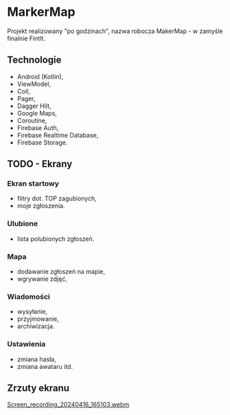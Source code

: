 # MarkerMap

Projekt realizowany "po godzinach", nazwa robocza MakerMap - w zamyśle finalnie FintIt.

## Technologie

- Android (Kotlin),
- ViewModel,
- Coil,
- Pager,
- Dagger Hilt,
- Google Maps,
- Coroutine,
- Firebase Auth,
- Firebase Realtime Database,
- Firebase Storage.

## TODO - Ekrany

### Ekran startowy

- filtry dot. TOP zagubionych,
- moje zgłoszenia.

### Ulubione

- lista polubionych zgłoszeń.

### Mapa

- dodawanie zgłoszeń na mapie,
- wgrywanie zdjęć,

### Wiadomości

- wysyłanie,
- przyjmowanie,
- archiwizacja.

### Ustawienia

- zmiana hasła,
- zmiana awataru itd.

## Zrzuty ekranu

[Screen_recording_20240416_165103.webm](https://github.com/Milysak/FindIt/assets/72439608/481791d4-7274-47b7-9a25-700c3399b103)
